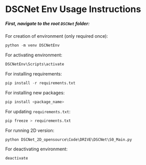 # DSCNet Env Usage Instructions



##### First, navigate to the root `DSCNet` folder:

For creation of environment (only required once): 

```python
python -m venv DSCNetEnv
```

For activating environment: 

```python
DSCNetEnv\Scripts\activate
```

For installing requirements:

```python
pip install -r requirements.txt
```

For installing new packages:

```python
pip install <package_name>
```

For updating `requirements.txt`:

```python
pip freeze > requirements.txt
```



For running 2D version:

```python
python DSCNet_2D_opensource\Code\DRIVE\DSCNet\S0_Main.py
```



For deactivating environment:

```python
deactivate
```


